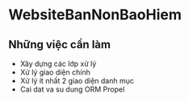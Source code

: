 # WebsiteBanNonBaoHiem

## Những việc cần làm
+ Xây dựng các lớp xử lý
+ Xử lý giao diện chính
+ Xử lý ít nhất 2 giao diện danh mục
+ Cai dat va su dung ORM Propel
